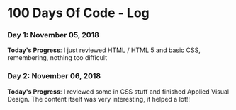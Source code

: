 # 100 Days Of Code - Log

### Day 1: November 05, 2018


**Today's Progress**: I just reviewed HTML / HTML 5 and basic CSS, remembering, nothing too difficult

### Day 2: November 06, 2018


**Today's Progress**: I reviewed some in CSS stuff and finished Applied Visual Design. 
The content itself was very interesting, it helped a lot!!


